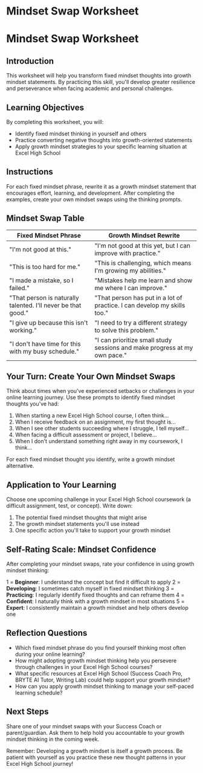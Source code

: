 

# Mindset Swap Worksheet

# Mindset Swap Worksheet

## Introduction
This worksheet will help you transform fixed mindset thoughts into growth mindset statements. By practicing this skill, you'll develop greater resilience and perseverance when facing academic and personal challenges.

## Learning Objectives
By completing this worksheet, you will:
* Identify fixed mindset thinking in yourself and others
* Practice converting negative thoughts into growth-oriented statements
* Apply growth mindset strategies to your specific learning situation at Excel High School

## Instructions
For each fixed mindset phrase, rewrite it as a growth mindset statement that encourages effort, learning, and development. After completing the examples, create your own mindset swaps using the thinking prompts.

## Mindset Swap Table

| Fixed Mindset Phrase | Growth Mindset Rewrite |
|----------------------|------------------------|
| "I'm not good at this." | "I'm not good at this yet, but I can improve with practice." |
| "This is too hard for me." | "This is challenging, which means I'm growing my abilities." |
| "I made a mistake, so I failed." | "Mistakes help me learn and show me where I can improve." |
| "That person is naturally talented. I'll never be that good." | "That person has put in a lot of practice. I can develop my skills too." |
| "I give up because this isn't working." | "I need to try a different strategy to solve this problem." |
| "I don't have time for this with my busy schedule." | "I can prioritize small study sessions and make progress at my own pace." |

## Your Turn: Create Your Own Mindset Swaps

Think about times when you've experienced setbacks or challenges in your online learning journey. Use these prompts to identify fixed mindset thoughts you've had:

1. When starting a new Excel High School course, I often think...
2. When I receive feedback on an assignment, my first thought is...
3. When I see other students succeeding where I struggle, I tell myself...
4. When facing a difficult assessment or project, I believe...
5. When I don't understand something right away in my coursework, I think...

For each fixed mindset thought you identify, write a growth mindset alternative.

## Application to Your Learning

Choose one upcoming challenge in your Excel High School coursework (a difficult assignment, test, or concept). Write down:
1. The potential fixed mindset thoughts that might arise
2. The growth mindset statements you'll use instead
3. One specific action you'll take to support your growth mindset

## Self-Rating Scale: Mindset Confidence

After completing your mindset swaps, rate your confidence in using growth mindset thinking:

1 = **Beginner**: I understand the concept but find it difficult to apply
2 = **Developing**: I sometimes catch myself in fixed mindset thinking
3 = **Practicing**: I regularly identify fixed thoughts and can reframe them
4 = **Confident**: I naturally think with a growth mindset in most situations
5 = **Expert**: I consistently maintain a growth mindset and help others develop one

## Reflection Questions

* Which fixed mindset phrase do you find yourself thinking most often during your online learning?
* How might adopting growth mindset thinking help you persevere through challenges in your Excel High School courses?
* What specific resources at Excel High School (Success Coach Pro, BRYTE AI Tutor, Writing Lab) could help support your growth mindset?
* How can you apply growth mindset thinking to manage your self-paced learning schedule?

## Next Steps

Share one of your mindset swaps with your Success Coach or parent/guardian. Ask them to help hold you accountable to your growth mindset thinking in the coming week.

Remember: Developing a growth mindset is itself a growth process. Be patient with yourself as you practice these new thought patterns in your Excel High School journey!